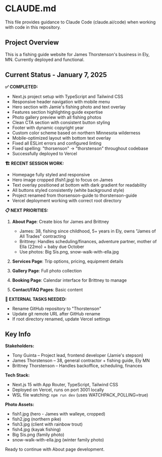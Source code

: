 # CLAUDE.md

This file provides guidance to Claude Code (claude.ai/code) when working with code in this repository.

## Project Overview

This is a fishing guide website for James Thorstenson's business in Ely, MN. Currently deployed and functional.

## Current Status - January 7, 2025

**✅ COMPLETED:**
- Next.js project setup with TypeScript and Tailwind CSS
- Responsive header navigation with mobile menu
- Hero section with Jamie's fishing photo and text overlay
- Features section highlighting guide expertise
- Photo gallery preview with all fishing photos
- Clean CTA section with consistent button styling
- Footer with dynamic copyright year
- Custom color scheme based on northern Minnesota wilderness
- Mobile-optimized layout with bottom text overlay
- Fixed all ESLint errors and configured linting
- Fixed spelling: "thorsenson" → "thorstenson" throughout codebase
- Successfully deployed to Vercel

**🏗️ RECENT SESSION WORK:**
- Homepage fully styled and responsive
- Hero image cropped (fish1.jpg) to focus on James
- Text overlay positioned at bottom with dark gradient for readability
- All buttons styled consistently (white background style)
- Project renamed from thorsenson-guide to thorstenson-guide
- Vercel deployment working with correct root directory

**📋 NEXT PRIORITIES:**
1. **About Page**: Create bios for James and Brittney
   - James: 38, fishing since childhood, 5+ years in Ely, owns "James of All Trades" contracting
   - Brittney: Handles scheduling/finances, adventure partner, mother of Ella (22mo) + baby due October
   - Use photos: Big Sis.png, snow-walk-with-ella.jpg

2. **Services Page**: Trip options, pricing, equipment details

3. **Gallery Page**: Full photo collection

4. **Booking Page**: Calendar interface for Brittney to manage

5. **Contact/FAQ Pages**: Basic content

**🔧 EXTERNAL TASKS NEEDED:**
- Rename GitHub repository to "Thorstenson" 
- Update git remote URL after GitHub rename
- If root directory renamed, update Vercel settings

## Key Info

**Stakeholders:**
- Tony Guinta – Project lead, frontend developer (Jamie's stepson)
- James Thorstenson – 38, general contractor + fishing guide, Ely MN
- Brittney Thorstenson – Handles backoffice, scheduling, finances

**Tech Stack:**
- Next.js 15 with App Router, TypeScript, Tailwind CSS
- Deployed on Vercel, runs on port 3001 locally
- WSL file watching: `npm run dev` (uses WATCHPACK_POLLING=true)

**Photo Assets:**
- fish1.jpg (hero - James with walleye, cropped)
- fish2.jpg (northern pike)
- fish3.jpg (client with rainbow trout) 
- fish4.jpg (kayak fishing)
- Big Sis.png (family photo)
- snow-walk-with-ella.jpg (winter family photo)

Ready to continue with About page development.